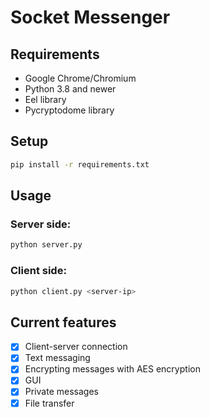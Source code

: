 # Socket Messenger
## Requirements
* Google Chrome/Chromium
* Python 3.8 and newer
* Eel library
* Pycryptodome library 

## Setup
```zsh
pip install -r requirements.txt
```

## Usage
### Server side:
```zsh
python server.py
```
### Client side:
```zsh
python client.py <server-ip>
```

## Current features
- [x] Client-server connection
- [x] Text messaging
- [x] Encrypting messages with AES encryption
- [x] GUI
- [x] Private messages
- [X] File transfer